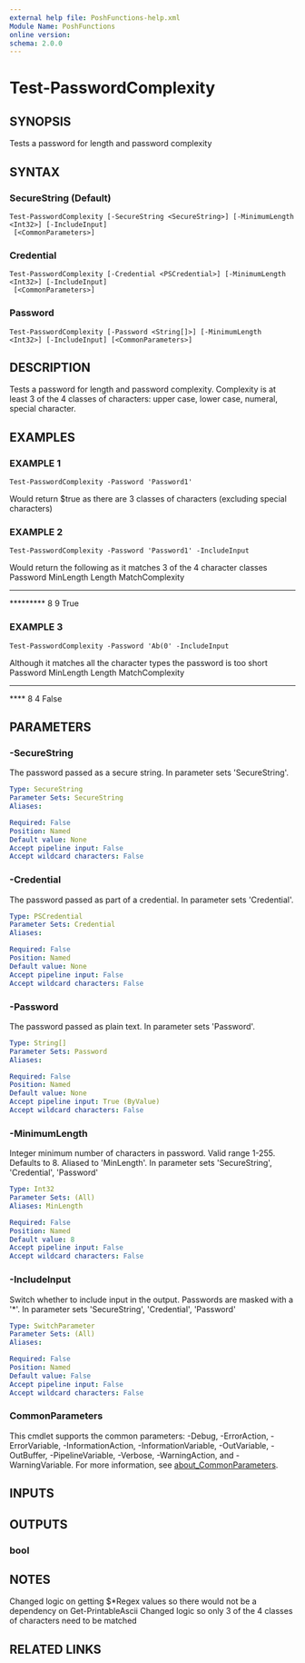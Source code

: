 ```yaml
---
external help file: PoshFunctions-help.xml
Module Name: PoshFunctions
online version:
schema: 2.0.0
---
```


# Test-PasswordComplexity

## SYNOPSIS
Tests a password for length and password complexity

## SYNTAX

### SecureString (Default)
```
Test-PasswordComplexity [-SecureString <SecureString>] [-MinimumLength <Int32>] [-IncludeInput]
 [<CommonParameters>]
```

### Credential
```
Test-PasswordComplexity [-Credential <PSCredential>] [-MinimumLength <Int32>] [-IncludeInput]
 [<CommonParameters>]
```

### Password
```
Test-PasswordComplexity [-Password <String[]>] [-MinimumLength <Int32>] [-IncludeInput] [<CommonParameters>]
```

## DESCRIPTION
Tests a password for length and password complexity.
Complexity is at least 3 of the 4 classes of characters: upper case, lower case, numeral, special character.

## EXAMPLES

### EXAMPLE 1
```
Test-PasswordComplexity -Password 'Password1'
```

Would return $true as there are 3 classes of characters (excluding special characters)

### EXAMPLE 2
```
Test-PasswordComplexity -Password 'Password1' -IncludeInput
```

Would return the following as it matches 3 of the 4 character classes
Password  MinLength Length MatchComplexity
--------  --------- ------ ---------------
*********         8      9           True

### EXAMPLE 3
```
Test-PasswordComplexity -Password 'Ab(0' -IncludeInput
```

Although it matches all the character types the password is too short
Password MinLength Length MatchComplexity
-------- --------- ------ ---------------
****             8      4           False

## PARAMETERS

### -SecureString
The password passed as a secure string.
In parameter sets 'SecureString'.

```yaml
Type: SecureString
Parameter Sets: SecureString
Aliases:

Required: False
Position: Named
Default value: None
Accept pipeline input: False
Accept wildcard characters: False
```

### -Credential
The password passed as part of a credential.
In parameter sets 'Credential'.

```yaml
Type: PSCredential
Parameter Sets: Credential
Aliases:

Required: False
Position: Named
Default value: None
Accept pipeline input: False
Accept wildcard characters: False
```

### -Password
The password passed as plain text.
In parameter sets 'Password'.

```yaml
Type: String[]
Parameter Sets: Password
Aliases:

Required: False
Position: Named
Default value: None
Accept pipeline input: True (ByValue)
Accept wildcard characters: False
```

### -MinimumLength
Integer minimum number of characters in password.
Valid range 1-255.
Defaults to 8.
Aliased to 'MinLength'.
In parameter sets 'SecureString', 'Credential', 'Password'

```yaml
Type: Int32
Parameter Sets: (All)
Aliases: MinLength

Required: False
Position: Named
Default value: 8
Accept pipeline input: False
Accept wildcard characters: False
```

### -IncludeInput
Switch whether to include input in the output.
Passwords are masked with a '*'.
In parameter sets 'SecureString', 'Credential', 'Password'

```yaml
Type: SwitchParameter
Parameter Sets: (All)
Aliases:

Required: False
Position: Named
Default value: False
Accept pipeline input: False
Accept wildcard characters: False
```

### CommonParameters
This cmdlet supports the common parameters: -Debug, -ErrorAction, -ErrorVariable, -InformationAction, -InformationVariable, -OutVariable, -OutBuffer, -PipelineVariable, -Verbose, -WarningAction, and -WarningVariable. For more information, see [about_CommonParameters](http://go.microsoft.com/fwlink/?LinkID=113216).

## INPUTS

## OUTPUTS

### bool
## NOTES
Changed logic on getting $*Regex values so there would not be a dependency on Get-PrintableAscii
Changed logic so only 3 of the 4 classes of characters need to be matched

## RELATED LINKS
